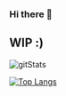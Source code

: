 ### Hi there 👋

## WIP :)
![gitStats](https://github-readme-stats.vercel.app/api?username=bran-mf&show_icons=true&theme=react&include_all_commits)

[![Top Langs](https://github-readme-stats.vercel.app/api/top-langs/?username=bran-mf&theme=react)](https://github.com/bran-mf/github-readme-stats)
<!--
**Bran-mf/Bran-mf** is a ✨ _special_ ✨ repository because its `README.md` (this file) appears on your GitHub profile.

Here are some ideas to get you started:

- 🔭 I’m currently working on ...
- 🌱 I’m currently learning ...
- 👯 I’m looking to collaborate on ...
- 🤔 I’m looking for help with ...
- 💬 Ask me about ...
- 📫 How to reach me: ...
- 😄 Pronouns: ...
- ⚡ Fun fact: ...
-->
